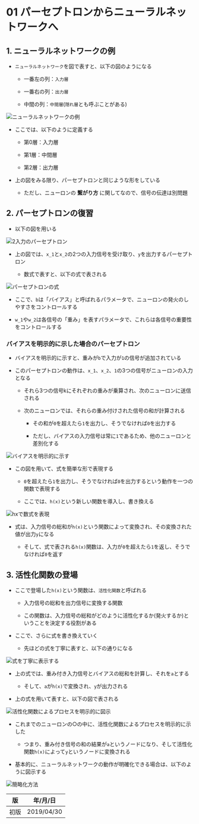 01 パーセプトロンからニューラルネットワークへ
======================================

## 1. ニューラルネットワークの例

* `ニューラルネットワーク`を図で表すと、以下の図のようになる

  * 一番左の列：`入力層`

  * 一番右の列：`出力層`

  * 中間の列：`中間層`(`隠れ層`とも呼ぶことがある)

![ニューラルネットワークの例](./images/ニューラルネットワークの例.png)

* ここでは、以下のように定義する

  * 第0層：入力層

  * 第1層：中間層

  * 第2層：出力層

* 上の図をみる限り、パーセプトロンと同じような形をしている

  * ただし、ニューロンの **繋がり方** に関してなので、信号の伝達は別問題



## 2. パーセプトロンの復習

* 以下の図を用いる

![2入力のパーセプトロン](./images/2入力のパーセプトロン.png)

* 上の図では、`x_1`と`x_2`の2つの入力信号を受け取り、`y`を出力するパーセプトロン

  * 数式で表すと、以下の式で表される

![パーセプトロンの式](./images/パーセプトロンの式.png)

* ここで、`b`は「バイアス」と呼ばれるパラメータで、ニューロンの発火のしやすさをコントロールする

* `w_1`や`w_2`は各信号の「重み」を表すパラメータで、これらは各信号の重要性をコントロールする



### バイアスを明示的に示した場合のパーセプトロン

* バイアスを明示的に示すと、重みが`b`で入力が`1`の信号が追加されている

* このパーセプトロンの動作は、`x_1`、`x_2`、`1`の3つの信号がニューロンの入力となる

  * それら3つの信号kにそれぞれの重みが乗算され、次のニューロンに送信される

  * 次のニューロンでは、それらの重み付けされた信号の和が計算される

    * その和が`0`を超えたら`1`を出力し、そうでなければ`0`を出力する

    * ただし、バイアスの入力信号は常に`1`であるため、他のニューロンと差別化する

![バイアスを明示的に示す](./images/バイアスを明示的に示す.png)

* この図を用いて、式を簡単な形で表現する

  * `0`を超えたら`1`を出力し、そうでなければ`0`を出力するという動作を一つの関数で表現する

  * ここでは、`h(x)`という新しい関数を導入し、書き換える

![hxで数式を表現](./images/hxで数式を表現.png)

* 式は、入力信号の総和が`h(x)`という関数によって変換され、その変換された値が出力`y`になる

  * そして、式で表される`h(x)`関数は、入力が`0`を超えたら`1`を返し、そうでなければ`0`を返す



## 3. 活性化関数の登場

* ここで登場した`h(x)`という関数は、`活性化関数`と呼ばれる

  * 入力信号の総和を出力信号に変換する関数

  * この関数は、入力信号の総和がどのように活性化するか(発火するか)ということを決定する役割がある

* ここで、さらに式を書き換えていく

  * 先ほどの式を丁寧に表すと、以下の通りになる

![式を丁寧に表示する](./images/式を丁寧に表示する.png)

* 上の式では、重み付き入力信号とバイアスの総和を計算し、それを`a`とする

  * そして、`a`が`h(x)`で変換され、`y`が出力される

* 上の式を用いて表すと、以下の図で表される

![活性化関数によるプロセスを明示的に図示](./images/活性化関数によるプロセスを明示的に図示.png)

* これまでのニューロンの○の中に、活性化関数によるプロセスを明示的に示した

  * つまり、重み付き信号の和の結果が`a`というノードになり、そして活性化関数`h(x)`によって`y`というノードに変換される

* 基本的に、ニューラルネットワークの動作が明確化できる場合は、以下のように図示する

![簡略化方法](./images/簡略化方法.png)



| 版   | 年/月/日   |
| ---- | ---------- |
| 初版 | 2019/04/30 |
